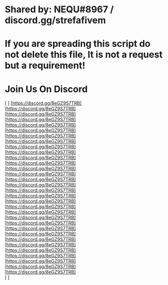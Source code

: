 # Shared by: NEQU#8967 / discord.gg/strefafivem
# If you are spreading this script do not delete this file, It is not a request but a requirement!

# Join Us On Discord
[                                           ]
     [https://discord.gg/8eGZ9S7TRB]   
     [https://discord.gg/8eGZ9S7TRB]   
     [https://discord.gg/8eGZ9S7TRB]   
     [https://discord.gg/8eGZ9S7TRB]   
     [https://discord.gg/8eGZ9S7TRB]   
     [https://discord.gg/8eGZ9S7TRB]   
     [https://discord.gg/8eGZ9S7TRB]   
     [https://discord.gg/8eGZ9S7TRB]   
     [https://discord.gg/8eGZ9S7TRB]   
     [https://discord.gg/8eGZ9S7TRB]   
     [https://discord.gg/8eGZ9S7TRB]   
     [https://discord.gg/8eGZ9S7TRB]   
     [https://discord.gg/8eGZ9S7TRB]   
     [https://discord.gg/8eGZ9S7TRB]   
     [https://discord.gg/8eGZ9S7TRB]   
     [https://discord.gg/8eGZ9S7TRB]   
     [https://discord.gg/8eGZ9S7TRB]   
     [https://discord.gg/8eGZ9S7TRB]   
     [https://discord.gg/8eGZ9S7TRB]   
     [https://discord.gg/8eGZ9S7TRB]   
     [https://discord.gg/8eGZ9S7TRB]   
     [https://discord.gg/8eGZ9S7TRB]   
     [https://discord.gg/8eGZ9S7TRB]   
     [https://discord.gg/8eGZ9S7TRB]   
     [https://discord.gg/8eGZ9S7TRB]   
     [https://discord.gg/8eGZ9S7TRB]   
     [https://discord.gg/8eGZ9S7TRB]   
     [https://discord.gg/8eGZ9S7TRB]   
     [https://discord.gg/8eGZ9S7TRB]   
     [https://discord.gg/8eGZ9S7TRB]   
     [https://discord.gg/8eGZ9S7TRB]   
     [https://discord.gg/8eGZ9S7TRB]   
[                                           ]